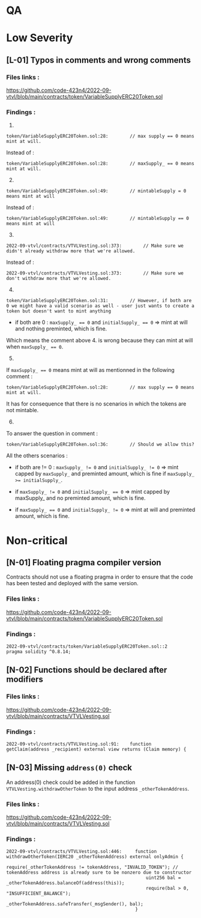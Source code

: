 # QA

# Low Severity

## [L-01] Typos in comments and wrong comments

### Files links :

https://github.com/code-423n4/2022-09-vtvl/blob/main/contracts/token/VariableSupplyERC20Token.sol

### Findings :

1.

```solidity
token/VariableSupplyERC20Token.sol:28:        // max supply == 0 means mint at will.
```

Instead of :

```solidity
token/VariableSupplyERC20Token.sol:28:        // maxSupply_ == 0 means mint at will.
```

2.

```solidity
token/VariableSupplyERC20Token.sol:49:        // mintableSupply = 0 means mint at will
```

Instead of :

```solidity
token/VariableSupplyERC20Token.sol:49:        // mintableSupply == 0 means mint at will
```

3.

```solidity
2022-09-vtvl/contracts/VTVLVesting.sol:373:        // Make sure we didn't already withdraw more that we're allowed.
```

Instead of :

```solidity
2022-09-vtvl/contracts/VTVLVesting.sol:373:        // Make sure we don't withdraw more that we're allowed.
```

4.

```solidity
token/VariableSupplyERC20Token.sol:31:        // However, if both are 0 we might have a valid scenario as well - user just wants to create a token but doesn't want to mint anything
```

- if both are 0 : `maxSupply_ == 0` and `initialSupply_ == 0` => mint at will and nothing preminted, which is fine.

Which means the comment above 4. is wrong because they can mint at will when `maxSupply_ == 0`.

5.

If `maxSupply_ == 0` means mint at will as mentionned in the following comment :

```solidity
token/VariableSupplyERC20Token.sol:28:        // max supply == 0 means mint at will.
```

It has for consequence that there is no scenarios in which the tokens are not mintable.

6.

To answer the question in comment :

```solidity
token/VariableSupplyERC20Token.sol:36:        // Should we allow this?
```

All the others scenarios :

- if both are != 0 : `maxSupply_ != 0` and `initialSupply_ != 0` => mint capped by `maxSupply_` and preminted amount, which is fine if `maxSupply_ >= initialSupply_`.

- if `maxSupply_ != 0` and `initialSupply_ == 0` => mint capped by maxSupply_ and no preminted amount, which is fine.

- if `maxSupply_ == 0` and `initialSupply_ != 0` => mint at will and preminted amount, which is fine.



# Non-critical

## [N-01] Floating pragma compiler version

Contracts should not use a floating pragma in order to ensure that the code has been tested and deployed with the same version.

### Files links :

https://github.com/code-423n4/2022-09-vtvl/blob/main/contracts/token/VariableSupplyERC20Token.sol

### Findings :

```solidity
2022-09-vtvl/contracts/token/VariableSupplyERC20Token.sol::2 	 pragma solidity ^0.8.14;
```

## [N-02] Functions should be declared after modifiers

### Files links :

https://github.com/code-423n4/2022-09-vtvl/blob/main/contracts/VTVLVesting.sol

### Findings :

```solidity
2022-09-vtvl/contracts/VTVLVesting.sol:91:    function getClaim(address _recipient) external view returns (Claim memory) {
```

## [N-03] Missing `address(0)` check

An address(0) check could be added in the function `VTVLVesting.withdrawOtherToken` to the input address `_otherTokenAddress`.

### Files links :

https://github.com/code-423n4/2022-09-vtvl/blob/main/contracts/VTVLVesting.sol

### Findings :

```solidity
2022-09-vtvl/contracts/VTVLVesting.sol:446:     function withdrawOtherToken(IERC20 _otherTokenAddress) external onlyAdmin {
                                                    require(_otherTokenAddress != tokenAddress, "INVALID_TOKEN"); // tokenAddress address is already sure to be nonzero due to constructor
                                                    uint256 bal = _otherTokenAddress.balanceOf(address(this));
                                                    require(bal > 0, "INSUFFICIENT_BALANCE");
                                                    _otherTokenAddress.safeTransfer(_msgSender(), bal);
                                                }
```